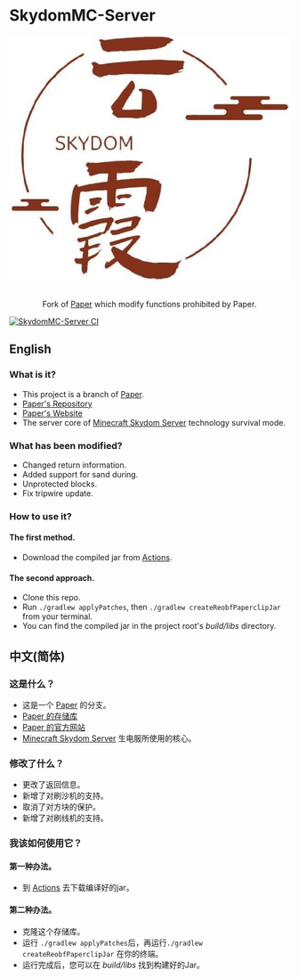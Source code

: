 # SkydomMC-Server

<div align=center>
    <img src="./Skydom.png">
    <br /><br />
    <p>Fork of <a href="https://Github.com/PaperMC/Paper">Paper</a> which modify functions prohibited by Paper.</p>
</div>

[![SkydomMC-Server CI](https://Github.com/SkydomGroup/SkydomMC-Server/actions/workflows/build.yml/badge.svg)](https://Github.com/SkydomGroup/SkydomMC-Server/actions/workflows/build.yml/)

## English

### What is it?

* This project is a branch of [Paper](https://Papermc.io/Software/Paper).
* [Paper's Repository](https://Github.com/PaperMC/Paper/)
* [Paper's Website](https://PaperMc.io/Software/Paper)
* The server core of [Minecraft Skydom Server](https://www.Skydom.org/) technology survival mode.

### What has been modified?

* Changed return information.
* Added support for sand during.
* Unprotected blocks.
* Fix tripwire update.

### How to use it?

#### The first method.
* Download the compiled jar from [Actions](https://Github.com/SkydomGroup/SkydomMC-Server/actions/workflows/build.yml).

#### The second approach.
* Clone this repo.
* Run `./gradlew applyPatches`, then `./gradlew createReobfPaperclipJar` from your terminal.
* You can find the compiled jar in the project root's *build/libs* directory.


## 中文(简体)

### 这是什么？

* 这是一个 [Paper](https://PaperMc.io/Software/Paper) 的分支。
* [Paper 的存储库](https://Github.com/PaperMC/Paper/)
* [Paper 的官方网站](https://PaperMc.io/Software/Paper)
* [Minecraft Skydom Server](https://www.Skydom.org/) 生电服所使用的核心。

### 修改了什么？

* 更改了返回信息。
* 新增了对刷沙机的支持。
* 取消了对方块的保护。
* 新增了对刷线机的支持。

### 我该如何使用它？

#### 第一种办法。
* 到 [Actions](https://github.com/SkydomGroup/SkydomMC-Server/actions/workflows/build.yml) 去下载编译好的jar。

#### 第二种办法。
* 克隆这个存储库。
* 运行 `./gradlew applyPatches`后，再运行`./gradlew createReobfPaperclipJar` 在你的终端。
* 运行完成后，您可以在 *build/libs* 找到构建好的Jar。